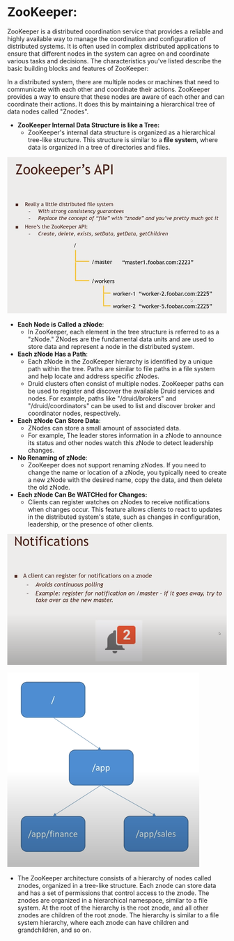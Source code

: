 # ZooKeeper:
ZooKeeper is a distributed coordination service that provides a reliable and highly available way to manage the coordination and configuration of distributed systems. It is often used in complex distributed applications to ensure that different nodes in the system can agree on and coordinate various tasks and decisions. The characteristics you've listed describe the basic building blocks and features of ZooKeeper:

In a distributed system, there are multiple nodes or machines that need to communicate with each other and coordinate their actions. ZooKeeper provides a way to ensure that these nodes are aware of each other and can coordinate their actions. It does this by maintaining a hierarchical tree of data nodes called "Znodes".

- **ZooKeeper Internal Data Structure is like a Tree:**
  - ZooKeeper's internal data structure is organized as a hierarchical tree-like structure. This structure is similar to a **file system**, where data is organized in a tree of directories and files.
  
![Screenshot from 2023-10-17 11-51-39.png](..%2F..%2Fimages%2FScreenshot%20from%202023-10-17%2011-51-39.png)

- **Each Node is Called a zNode**:
  - In ZooKeeper, each element in the tree structure is referred to as a "zNode." ZNodes are the fundamental data units and are used to store data and represent a node in the distributed system.
- **Each zNode Has a Path**:
  - Each zNode in the ZooKeeper hierarchy is identified by a unique path within the tree. Paths are similar to file paths in a file system and help locate and address specific zNodes.
  -  Druid clusters often consist of multiple nodes. ZooKeeper paths can be used to register and discover the available Druid services and nodes. For example, paths like "/druid/brokers" and "/druid/coordinators" can be used to list and discover broker and coordinator nodes, respectively.
- **Each zNode Can Store Data**:
  - ZNodes can store a small amount of associated data. 
  - For example, The leader stores information in a zNode to announce its status and other nodes watch this zNode to detect leadership changes.
- **No Renaming of zNode**:
  - ZooKeeper does not support renaming zNodes. If you need to change the name or location of a zNode, you typically need to create a new zNode with the desired name, copy the data, and then delete the old zNode.
- **Each zNode Can Be WATCHed for Changes:**
  - Clients can register watches on zNodes to receive notifications when changes occur. This feature allows clients to react to updates in the distributed system's state, such as changes in configuration, leadership, or the presence of other clients.

![Screenshot from 2023-10-17 11-52-05.png](..%2F..%2Fimages%2FScreenshot%20from%202023-10-17%2011-52-05.png)


![Screenshot from 2023-10-17 15-49-37.png](..%2F..%2Fimages%2FScreenshot%20from%202023-10-17%2015-49-37.png)
- The ZooKeeper architecture consists of a hierarchy of nodes called znodes, organized in a tree-like structure. Each znode can store data and has a set of permissions that control access to the znode. The znodes are organized in a hierarchical namespace, similar to a file system. At the root of the hierarchy is the root znode, and all other znodes are children of the root znode. The hierarchy is similar to a file system hierarchy, where each znode can have children and grandchildren, and so on.
